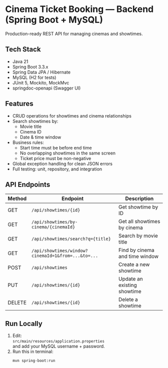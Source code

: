 # Cinema Ticket Booking — Backend (Spring Boot + MySQL)

Production-ready REST API for managing cinemas and showtimes.

## Tech Stack
- Java 21
- Spring Boot 3.3.x
- Spring Data JPA / Hibernate
- MySQL (H2 for tests)
- JUnit 5, Mockito, MockMvc
- springdoc-openapi (Swagger UI)

## Features
- CRUD operations for showtimes and cinema relationships
- Search showtimes by:
    - Movie title
    - Cinema ID
    - Date & time window
- Business rules:
    - Start time must be before end time
    - No overlapping showtimes in the same screen
    - Ticket price must be non-negative
- Global exception handling for clean JSON errors
- Full testing: unit, repository, and integration

## API Endpoints

| Method | Endpoint | Description |
|---------|-----------|-------------|
| GET | `/api/showtimes/{id}` | Get showtime by ID |
| GET | `/api/showtimes/by-cinema/{cinemaId}` | Get all showtimes by cinema |
| GET | `/api/showtimes/search?q={title}` | Search by movie title |
| GET | `/api/showtimes/window?cinemaId=1&from=...&to=...` | Find by cinema and time window |
| POST | `/api/showtimes` | Create a new showtime |
| PUT | `/api/showtimes/{id}` | Update an existing showtime |
| DELETE | `/api/showtimes/{id}` | Delete a showtime |

## Run Locally

1. Edit:  
   `src/main/resources/application.properties`  
   and add your MySQL username + password.
2. Run this in terminal:
   ```bash
   mvn spring-boot:run
